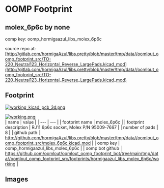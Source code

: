 # OOMP Footprint  
## molex_6p6c  by none  
  
oomp key: oomp_hormigaazul_libs_molex_6p6c  
  
source repo at: [http://gitlab.com/hormigaAzul/libs.pretty/blob/master/tmp/data//oomlout_oomp_footprint_src/TO-220_Neutral123_Horizontal_Reverse_LargePads.kicad_mod](http://gitlab.com/hormigaAzul/libs.pretty/blob/master/tmp/data//oomlout_oomp_footprint_src/TO-220_Neutral123_Horizontal_Reverse_LargePads.kicad_mod)  
## Footprint  
  
[![working_kicad_pcb_3d.png](working_kicad_pcb_3d_600.png)](working_kicad_pcb_3d.png)  
  
[![working.png](working_600.png)](working.png)  
| name | value | 
| --- | --- | 
| footprint name | molex_6p6c | 
| footprint description | RJ11 6p6c socket, Molex P/N 95009-7667 | 
| number of pads | 8 | 
| github path | http://github.com/hormigaAzul/libs.pretty/blob/master/tmp/data//oomlout_oomp_footprint_src/molex_6p6c.kicad_mod | 
| oomp key | oomp_hormigaazul_libs_molex_6p6c | 
| oomp bot github | https://github.com/oomlout/oomlout_oomp_footprint_bot/tree/main/tmp/data//oomlout_oomp_footprint_src/footprints/hormigaazul_libs_molex_6p6c/working | 
## Images  
